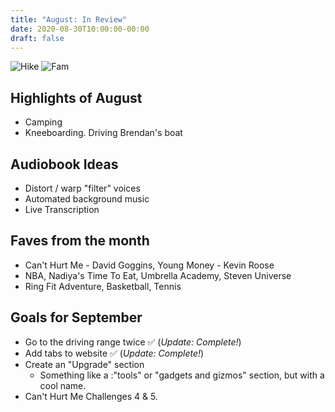 ```yaml
---
title: "August: In Review"
date: 2020-08-30T10:00:00-00:00
draft: false
---
```


![Hike](/images/2020-august/crew.JPG)
![Fam](/images/2020-august/fam.JPG)

## Highlights of August

- Camping
- Kneeboarding. Driving Brendan's boat

## Audiobook Ideas

- Distort / warp "filter" voices
- Automated background music
- Live Transcription

## Faves from the month

- Can't Hurt Me - David Goggins, Young Money - Kevin Roose
- NBA, Nadiya's Time To Eat, Umbrella Academy, Steven Universe
- Ring Fit Adventure, Basketball, Tennis

## Goals for September

- Go to the driving range twice ✅ (_Update: Complete!_)
- Add tabs to website ✅ (_Update: Complete!_)
- Create an "Upgrade" section
  - Something like a :"tools" or "gadgets and gizmos" section, but with a cool name.
- Can't Hurt Me Challenges 4 & 5.
